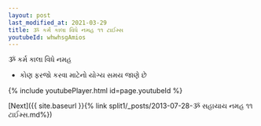 ```yaml
---
layout: post
last_modified_at: 2021-03-29
title: ૐ કર્મ કાલા વિધે નમહ ૧૧ ટાઈમ્સ
youtubeId: whwhsgAmios
---
```

 
 
 ૐ કર્મ કાલા વિધે નમહ  
 
 -  કોણ ફરજો કરવા માટેનો યોગ્ય સમય જાણે છે 
 
  
 
  
 
 
 
 
 
 


{% include youtubePlayer.html id=page.youtubeId %}
 
[Next]({{ site.baseurl }}{% link  split1/_posts/2013-07-28-ૐ સહાયાય નમહ ૧૧ ટાઈમ્સ.md%})
 
